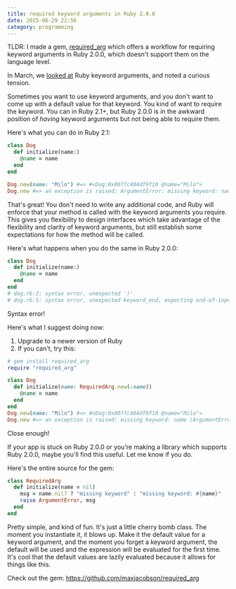 ```yaml
---
title: required keyword arguments in Ruby 2.0.0
date: 2015-06-29 22:56
category: programming
---
```


TLDR: I made a gem, [required_arg](https://github.com/maxjacobson/required_arg)
which offers a workflow for requiring keyword arguments in Ruby 2.0.0, which
doesn't support them on the language level.

In March, we [looked at][1] Ruby keyword arguments, and noted a curious tension.

[1]: /2015/ruby-keyword-arguments-arent-obvious/

Sometimes you want to use keyword arguments, and you don't want to come up with
a default value for that keyword. You kind of want to require the keyword. You
can in Ruby 2.1+, but Ruby 2.0.0 is in the awkward position of *having* keyword
arguments but not being able to require them.

Here's what you can do in Ruby 2.1:

```ruby
class Dog
  def initialize(name:)
    @name = name
  end
end

Dog.new(name: "Milo") #=> #<Dog:0x007fc404df9f10 @name="Milo">
Dog.new #=> an exception is raised: ArgumentError: missing keyword: name
```

That's great! You don't need to write any additional code, and Ruby will enforce
that your method is called with the keyword arguments you require. This gives
you flexibility to design interfaces which take advantage of the flexibility and
clarity of keyword arguments, but still establish some expectations for how the
method will be called.

Here's what happens when you do the same in Ruby 2.0.0:

```ruby
class Dog
  def initialize(name:)
    @name = name
  end
end
# dog.rb:2: syntax error, unexpected ')'
# dog.rb:5: syntax error, unexpected keyword_end, expecting end-of-input
```

Syntax error!

Here's what I suggest doing now:

1. Upgrade to a newer version of Ruby
1. If you can't, try this:

```ruby
# gem install required_arg
require "required_arg"

class Dog
  def initialize(name: RequiredArg.new(:name))
    @name = name
  end
end
Dog.new(name: "Milo") #=> #<Dog:0x007fc404df9f10 @name="Milo">
Dog.new #=> an exception is raised: missing keyword: name (ArgumentError)
```

Close enough!

If your app is stuck on Ruby 2.0.0 or you're making a library which supports
Ruby 2.0.0, maybe you'll find this useful. Let me know if you do.

Here's the entire source for the gem:

```ruby
class RequiredArg
  def initialize(name = nil)
    msg = name.nil? ? "missing keyword" : "missing keyword: #{name}"
    raise ArgumentError, msg
  end
end
```

Pretty simple, and kind of fun. It's just a little cherry bomb class. The moment
you instantiate it, it blows up. Make it the default value for a keyword
argument, and the moment you forget a keyword argument, the default will be used
and the expression will be evaluated for the first time. It's cool that the
default values are lazily evaluated because it allows for things like this.

Check out the gem: <https://github.com/maxjacobson/required_arg>
